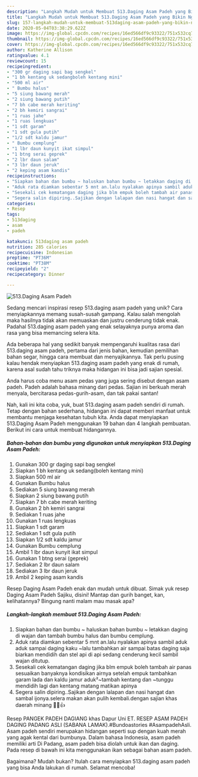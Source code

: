 ```yaml
---
description: "Langkah Mudah untuk Membuat 513.Daging Asam Padeh yang Bikin Ngiler"
title: "Langkah Mudah untuk Membuat 513.Daging Asam Padeh yang Bikin Ngiler"
slug: 157-langkah-mudah-untuk-membuat-513daging-asam-padeh-yang-bikin-ngiler
date: 2020-05-04T03:38:29.622Z
image: https://img-global.cpcdn.com/recipes/16ed566df9c93322/751x532cq70/513daging-asam-padeh-foto-resep-utama.jpg
thumbnail: https://img-global.cpcdn.com/recipes/16ed566df9c93322/751x532cq70/513daging-asam-padeh-foto-resep-utama.jpg
cover: https://img-global.cpcdn.com/recipes/16ed566df9c93322/751x532cq70/513daging-asam-padeh-foto-resep-utama.jpg
author: Katherine Allison
ratingvalue: 4.1
reviewcount: 15
recipeingredient:
- "300 gr daging sapi bag sengkel"
- "1 bh kentang uk sedangboleh kentang mini"
- "500 ml air"
- " Bumbu halus"
- "5 siung bawang merah"
- "2 siung bawang putih"
- "7 bh cabe merah keriting"
- "2 bh kemiri sangrai"
- "1 ruas jahe"
- "1 ruas lengkuas"
- "1 sdt garam"
- "1 sdt gula putih"
- "1/2 sdt kaldu jamur"
- " Bumbu cemplung"
- "1 lbr daun kunyit ikat simpul"
- "1 btng serai geprek"
- "2 lbr daun salam"
- "3 lbr daun jeruk"
- "2 keping asam kandis"
recipeinstructions:
- "Siapkan bahan dan bumbu ~ haluskan bahan bumbu ~ letakkan daging di wajan dan tambah bumbu halus dan bumbu cemplung."
- "Aduk rata diamkan sebentar 5 mnt an.lalu nyalakan apinya sambil aduk aduk sampai daging kaku ~lalu tambahkan air sampai batas daging saja biarkan mendidih dan stel api di api sedang cenderung kecil sambil wajan ditutup."
- "Sesekali cek kematangan daging jika blm empuk boleh tambah air panas sesuaikan banyaknya kondisikan airnya setelah empuk tambahkan garam lada dan kaldu jamur aduk²~tambah kentang dan ~tunggu mendidih lagi dan kentang matang matikan apinya"
- "Segera salin dipiring..Sajikan dengan lalapan dan nasi hangat dan sambal ijonya.selera makan akan pulih kembali.dengan sajian khas daerah minang 🤲😃👍"
categories:
- Resep
tags:
- 513daging
- asam
- padeh

katakunci: 513daging asam padeh 
nutrition: 285 calories
recipecuisine: Indonesian
preptime: "PT36M"
cooktime: "PT38M"
recipeyield: "2"
recipecategory: Dinner

---
```



![513.Daging Asam Padeh](https://img-global.cpcdn.com/recipes/16ed566df9c93322/751x532cq70/513daging-asam-padeh-foto-resep-utama.jpg)

Sedang mencari inspirasi resep 513.daging asam padeh yang unik? Cara menyiapkannya memang susah-susah gampang. Kalau salah mengolah maka hasilnya tidak akan memuaskan dan justru cenderung tidak enak. Padahal 513.daging asam padeh yang enak selayaknya punya aroma dan rasa yang bisa memancing selera kita.

Ada beberapa hal yang sedikit banyak mempengaruhi kualitas rasa dari 513.daging asam padeh, pertama dari jenis bahan, kemudian pemilihan bahan segar, hingga cara membuat dan menyajikannya. Tak perlu pusing kalau hendak menyiapkan 513.daging asam padeh yang enak di rumah, karena asal sudah tahu triknya maka hidangan ini bisa jadi sajian spesial.

Anda harus coba menu asam pedas yang juga sering disebut dengan asam padeh. Padeh adalah bahasa minang dari pedas. Sajian ini berkuah merah menyala, bercitarasa pedas-gurih-asam, dan tak pakai santan!


Nah, kali ini kita coba, yuk, buat 513.daging asam padeh sendiri di rumah. Tetap dengan bahan sederhana, hidangan ini dapat memberi manfaat untuk membantu menjaga kesehatan tubuh kita. Anda dapat menyiapkan 513.Daging Asam Padeh menggunakan 19 bahan dan 4 langkah pembuatan. Berikut ini cara untuk membuat hidangannya.

<!--inarticleads1-->

##### Bahan-bahan dan bumbu yang digunakan untuk menyiapkan 513.Daging Asam Padeh:

1. Gunakan 300 gr daging sapi bag sengkel
1. Siapkan 1 bh kentang uk sedang(boleh kentang mini)
1. Siapkan 500 ml air
1. Gunakan  Bumbu halus
1. Sediakan 5 siung bawang merah
1. Siapkan 2 siung bawang putih
1. Siapkan 7 bh cabe merah keriting
1. Gunakan 2 bh kemiri sangrai
1. Sediakan 1 ruas jahe
1. Gunakan 1 ruas lengkuas
1. Siapkan 1 sdt garam
1. Sediakan 1 sdt gula putih
1. Siapkan 1/2 sdt kaldu jamur
1. Gunakan  Bumbu cemplung
1. Ambil 1 lbr daun kunyit ikat simpul
1. Gunakan 1 btng serai (geprek)
1. Sediakan 2 lbr daun salam
1. Sediakan 3 lbr daun jeruk
1. Ambil 2 keping asam kandis


Resep Daging Asam Padeh enak dan mudah untuk dibuat. Simak yuk resep Daging Asam Padeh Sajiku, disini! Mantap dan gurih banget, kan, kelihatannya? Bingung nanti malam mau masak apa? 

<!--inarticleads2-->

##### Langkah-langkah membuat 513.Daging Asam Padeh:

1. Siapkan bahan dan bumbu ~ haluskan bahan bumbu ~ letakkan daging di wajan dan tambah bumbu halus dan bumbu cemplung.
1. Aduk rata diamkan sebentar 5 mnt an.lalu nyalakan apinya sambil aduk aduk sampai daging kaku ~lalu tambahkan air sampai batas daging saja biarkan mendidih dan stel api di api sedang cenderung kecil sambil wajan ditutup.
1. Sesekali cek kematangan daging jika blm empuk boleh tambah air panas sesuaikan banyaknya kondisikan airnya setelah empuk tambahkan garam lada dan kaldu jamur aduk²~tambah kentang dan ~tunggu mendidih lagi dan kentang matang matikan apinya
1. Segera salin dipiring..Sajikan dengan lalapan dan nasi hangat dan sambal ijonya.selera makan akan pulih kembali.dengan sajian khas daerah minang 🤲😃👍


Resep PANGEK PADEH DAGIANG khas Dapur Uni ET. RESEP ASAM PADEH DAGING PADANG ASLI (SABANA LAMAK).#Bundoastories #AsampadehAsli. Asam padeh sendiri merupakan hidangan seperti sup dengan kuah merah yang agak kental dari bumbunya. Dalam bahasa Indonesia, asam padeh memiliki arti Di Padang, asam padeh bisa diolah untuk ikan dan daging. Pada resep di bawah ini kita menggunakan ikan sebagai bahan asam padeh. 

Bagaimana? Mudah bukan? Itulah cara menyiapkan 513.daging asam padeh yang bisa Anda lakukan di rumah. Selamat mencoba!
